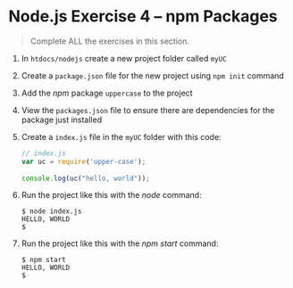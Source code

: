 # Node.js Exercise 4 – npm Packages
		
> Complete ALL the exercises in this section.

<!-- ## Fetch latest Repository Branch

```
$ cd /DRIVE/xampp/htdocs/nodejs
$ git pull --no-edit https://github.com/noucampdotorgSSAD2019/nodejs.git latest
$ git status

``` -->

1.	In ``htdocs/nodejs`` create a new project folder called ``myUC``

1.	Create a ``package.json`` file for the new project using ``npm init`` command

1.	Add the *npm* package ``uppercase`` to the project

1.	View the ``packages.json`` file to ensure there are dependencies for the package just installed

1.  Create a ``index.js`` file in the ``myUC`` folder with this code:

    ```javascript
    // index.js
    var uc = require('upper-case');
 
    console.log(uc("hello, world"));
    ```

1.  Run the project like this with the *node* command:

    ```
    $ node index.js
    HELLO, WORLD
    $
    ```

1.  Run the project like this with the *npm start* command:

    ```
    $ npm start
    HELLO, WORLD
    $
    ```


